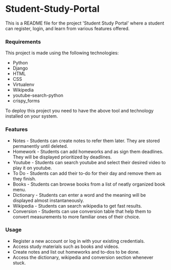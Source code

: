 # Student-Study-Portal
This is a README file for the project 'Student Study Portal' where a student can register, login, and learn from various features offered.
### Requirements ###
This project is made using the following technologies:
* Python 
* Django 
* HTML
* CSS
* Virtualenv
* Wikipedia
* youtube-search-python
* crispy_forms

To deploy this project you need to have the above tool and technology installed on your system.

### Features ###
* Notes - Students can create notes to refer them later. They are stored permanently until deleted.
* Homework - Students can add homeworks and as sign them deadlines. They will be displayed prioritized by deadlines.
* Youtube - Students can search youtube and select their desired video to play it on youtube.
* To Do - Students can add their to-do for their day and remove them as they finish.
* Books - Students can browse books from a list of neatly organized book menu.
* Dictionary - Students can enter a word and the meaning will be displayed almost instantaneously.
* Wikipedia - Students can search wikipedia to get fast results.
* Conversion - Students can use conversion table that help them to convert measurements to more familiar ones of their choice.

### Usage ###
* Register a new account or log in with your existing credentials.
* Access study materials such as books and videos.
* Create notes and list out homeworks and to-dos to be done.
* Access the dictionary, wikipedia and conversion section whenever stuck.
